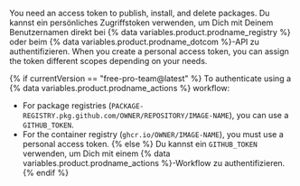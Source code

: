 You need an access token to publish, install, and delete packages. Du kannst ein persönliches Zugriffstoken verwenden, um Dich mit Deinem Benutzernamen direkt bei {% data variables.product.prodname_registry %} oder beim {% data variables.product.prodname_dotcom %}-API zu authentifizieren. When you create a personal access token, you can assign the token different scopes depending on your needs.

{% if currentVersion == "free-pro-team@latest" %}
To authenticate using a {% data variables.product.prodname_actions %} workflow:
- For package registries (`PACKAGE-REGISTRY.pkg.github.com/OWNER/REPOSITORY/IMAGE-NAME`), you can use a `GITHUB_TOKEN`.
- For the container registry (`ghcr.io/OWNER/IMAGE-NAME`), you must use a personal access token.
{% else %}
Du kannst ein `GITHUB_TOKEN` verwenden, um Dich mit einem {% data variables.product.prodname_actions %}-Workflow zu authentifizieren.
{% endif %}
